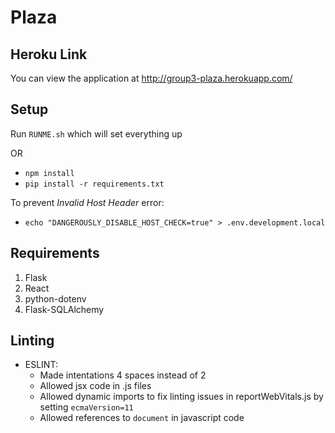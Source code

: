 # Plaza

## Heroku Link

You can view the application at http://group3-plaza.herokuapp.com/

## Setup

Run `RUNME.sh` which will set everything up

OR

- `npm install`
- `pip install -r requirements.txt`

To prevent _Invalid Host Header_ error:

- `echo "DANGEROUSLY_DISABLE_HOST_CHECK=true" > .env.development.local`

## Requirements

1. Flask
2. React
3. python-dotenv
4. Flask-SQLAlchemy


## Linting

- ESLINT:
  - Made intentations 4 spaces instead of 2
  - Allowed jsx code in .js files
  - Allowed dynamic imports to fix linting issues in reportWebVitals.js by setting `ecmaVersion=11`
  - Allowed references to `document` in javascript code
